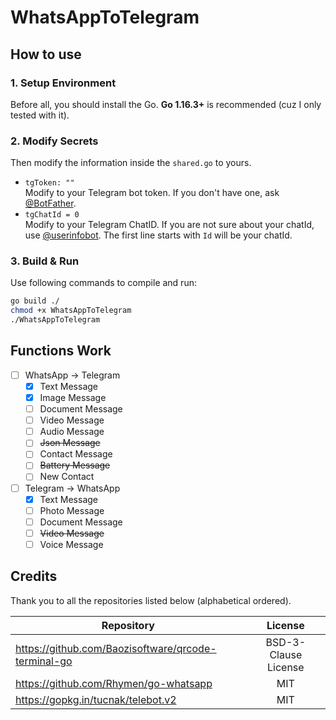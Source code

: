 # WhatsAppToTelegram

## How to use

### 1. Setup Environment

Before all, you should install the Go. **Go 1.16.3+** is recommended (cuz I only tested with it).

### 2. Modify Secrets

Then modify the information inside the `shared.go` to yours.

- `tgToken: ""`  
Modify to your Telegram bot token. If you don't have one, ask [@BotFather](https://t.me/BotFather).
- `tgChatId = 0`  
Modify to your Telegram ChatID. If you are not sure about your chatId, use [@userinfobot](https://t.me/userinfobot).
The first line starts with `Id` will be your chatId.

### 3. Build & Run

Use following commands to compile and run:

```bash
go build ./
chmod +x WhatsAppToTelegram
./WhatsAppToTelegram
```

## Functions Work

- [ ] WhatsApp -> Telegram
  - [x] Text Message
  - [x] Image Message
  - [ ] Document Message
  - [ ] Video Message
  - [ ] Audio Message
  - [ ] ~~Json Message~~
  - [ ] Contact Message
  - [ ] ~~Battery Message~~
  - [ ] New Contact
- [ ] Telegram -> WhatsApp
  - [x] Text Message
  - [ ] Photo Message
  - [ ] Document Message
  - [ ] ~~Video Message~~
  - [ ] Voice Message

## Credits

Thank you to all the repositories listed below (alphabetical ordered).

| Repository | License |
| --- | :---:|
| <https://github.com/Baozisoftware/qrcode-terminal-go> | BSD-3-Clause License |
| <https://github.com/Rhymen/go-whatsapp> | MIT |
| <https://gopkg.in/tucnak/telebot.v2> | MIT |
